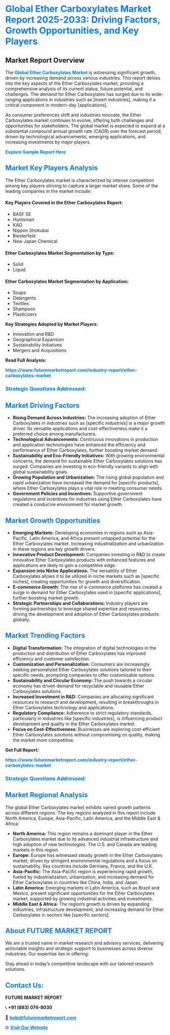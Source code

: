 <h1 style="color: #007BFF;">Global Ether Carboxylates Market Report 2025-2033: Driving Factors, Growth Opportunities, and Key Players</h1>

<section id="overview">
<h2>Market Report Overview</h2>
<p>The <a href="https://www.futuremarketreport.com/industry-report/ether-carboxylates-market" style="color: #007BFF; text-decoration: none;"><strong>Global Ether Carboxylates Market</strong></a> is witnessing significant growth, driven by increasing demand across various industries. This report delves into the key aspects of the Ether Carboxylates market, providing a comprehensive analysis of its current status, future potential, and challenges. The demand for Ether Carboxylates has surged due to its wide-ranging applications in industries such as [insert industries], making it a critical component in modern-day [applications].</p>
<p>As consumer preferences shift and industries innovate, the Ether Carboxylates market continues to evolve, offering both challenges and opportunities for stakeholders. The global market is expected to expand at a substantial compound annual growth rate (CAGR) over the forecast period, driven by technological advancements, emerging applications, and increasing investments by major players.</p>
</section>

<section id="overview">
<p><a href="https://www.futuremarketreport.com/request-sample/reportId=61526" style="color: #007BFF; text-decoration: none;"><strong>Explore Sample Report Here</strong></a></p>
</section>

<section id="key-players">
<h2 style="color: #007BFF;">Market Key Players Analysis</h2>
<p>The Ether Carboxylates market is characterized by intense competition among key players striving to capture a larger market share. Some of the leading companies in the market include:</p>
<h4>Key Players Covered in the Ether Carboxylates Report:</h4>
<ul><li>BASF SE</li><li>Huntsman</li><li>KAO</li><li>Nippon Shokubai</li><li>Biesterfeld</li><li>New Japan Chemical</li></ul>
<h4>Ether Carboxylates Market Segmentation by Type:</h4>
<ul><li>Solid</li><li>Liquid</li></ul>

<h4>Ether Carboxylates Market Segmentation by Application:</h4>
<ul><li>Soaps</li><li>Detergents</li><li>Textiles</li><li>Shampoos</li><li>Plasticizers</li></ul>
<p><strong>Key Strategies Adopted by Market Players:</strong></p>
<ul>
<li>Innovation and R&D</li>
<li>Geographical Expansion</li>
<li>Sustainability Initiatives</li>
<li>Mergers and Acquisitions</li>
</ul>
</section>

<section>
<p><strong>Read Full Analysis: </strong></p><a href="https://www.futuremarketreport.com/industry-report/ether-carboxylates-market" style="color: #007BFF; text-decoration: none;"><strong>https://www.futuremarketreport.com/industry-report/ether-carboxylates-market</strong></a>
<h3 style="color: #007BFF;">Strategic Questions Addressed:</h3>
</section>

<section id="driving-factors">
<h2 style="color: #007BFF;">Market Driving Factors</h2>
<ul>
<li><strong>Rising Demand Across Industries:</strong> The increasing adoption of Ether Carboxylates in industries such as [specific industries] is a major growth driver. Its versatile applications and cost-effectiveness make it a preferred choice among manufacturers.</li>
<li><strong>Technological Advancements:</strong> Continuous innovations in production and application technologies have enhanced the efficiency and performance of Ether Carboxylates, further boosting market demand.</li>
<li><strong>Sustainability and Eco-Friendly Initiatives:</strong> With growing environmental concerns, the demand for sustainable Ether Carboxylates solutions has surged. Companies are investing in eco-friendly variants to align with global sustainability goals.</li>
<li><strong>Growing Population and Urbanization:</strong> The rising global population and rapid urbanization have increased the demand for [specific products], where Ether Carboxylates plays a vital role in meeting consumer needs.</li>
<li><strong>Government Policies and Incentives:</strong> Supportive government regulations and incentives for industries using Ether Carboxylates have created a conducive environment for market growth.</li>
</ul>
</section>

<section id="growth-opportunities">
<h2 style="color: #007BFF;">Market Growth Opportunities</h2>
<ul>
<li><strong>Emerging Markets:</strong> Developing economies in regions such as Asia-Pacific, Latin America, and Africa present untapped potential for the Ether Carboxylates market. Increasing industrialization and urbanization in these regions are key growth drivers.</li>
<li><strong>Innovative Product Development:</strong> Companies investing in R&D to create innovative Ether Carboxylates products with enhanced features and applications are likely to gain a competitive edge.</li>
<li><strong>Expansion into Niche Applications:</strong> The versatility of Ether Carboxylates allows it to be utilized in niche markets such as [specific niches], creating opportunities for growth and diversification.</li>
<li><strong>E-commerce Growth:</strong> The rise of e-commerce platforms has created a surge in demand for Ether Carboxylates used in [specific applications], further boosting market growth.</li>
<li><strong>Strategic Partnerships and Collaborations:</strong> Industry players are forming partnerships to leverage shared expertise and resources, driving the development and adoption of Ether Carboxylates products globally.</li>
</ul>
</section>

<section id="trending-factors">
<h2 style="color: #007BFF;">Market Trending Factors</h2>
<ul>
<li><strong>Digital Transformation:</strong> The integration of digital technologies in the production and distribution of Ether Carboxylates has improved efficiency and customer satisfaction.</li>
<li><strong>Customization and Personalization:</strong> Consumers are increasingly seeking personalized Ether Carboxylates solutions tailored to their specific needs, prompting companies to offer customizable options.</li>
<li><strong>Sustainability and Circular Economy:</strong> The push towards a circular economy has driven demand for recyclable and reusable Ether Carboxylates solutions.</li>
<li><strong>Increased Investment in R&D:</strong> Companies are allocating significant resources to research and development, resulting in breakthroughs in Ether Carboxylates technology and applications.</li>
<li><strong>Regulatory Compliance:</strong> Adherence to strict regulatory standards, particularly in industries like [specific industries], is influencing product development and quality in the Ether Carboxylates market.</li>
<li><strong>Focus on Cost-Effectiveness:</strong> Businesses are exploring cost-efficient Ether Carboxylates solutions without compromising on quality, making the market more competitive.</li>
</ul>
</section>

<section>
<p><strong>Get Full Report: </strong></p><a href="https://www.futuremarketreport.com/industry-report/ether-carboxylates-market" style="color: #007BFF; text-decoration: none;"><strong>https://www.futuremarketreport.com/industry-report/ether-carboxylates-market</strong></a>
<h3 style="color: #007BFF;">Strategic Questions Addressed:</h3>
</section>


<section id="regional-analysis">
<h2 style="color: #007BFF;">Market Regional Analysis</h2>
<p>The global Ether Carboxylates market exhibits varied growth patterns across different regions. The key regions analyzed in this report include North America, Europe, Asia-Pacific, Latin America, and the Middle East & Africa:</p>
<ul>
<li><strong>North America:</strong> This region remains a dominant player in the Ether Carboxylates market due to its advanced industrial infrastructure and high adoption of new technologies. The U.S. and Canada are leading markets in this region.</li>
<li><strong>Europe:</strong> Europe has witnessed steady growth in the Ether Carboxylates market, driven by stringent environmental regulations and a focus on sustainability. Key countries include Germany, France, and the U.K.</li>
<li><strong>Asia-Pacific:</strong> The Asia-Pacific region is experiencing rapid growth, fueled by industrialization, urbanization, and increasing demand for Ether Carboxylates in countries like China, India, and Japan.</li>
<li><strong>Latin America:</strong> Emerging markets in Latin America, such as Brazil and Mexico, present significant opportunities for the Ether Carboxylates market, supported by growing industrial activities and investments.</li>
<li><strong>Middle East & Africa:</strong> The region’s growth is driven by expanding industries, infrastructure development, and increasing demand for Ether Carboxylates in sectors like [specific sectors].</li>
</ul>
</section>

<footer>
<h2 style="color: #007BFF;">About FUTURE MARKET REPORT</h2>
<p>We are a trusted name in market research and advisory services, delivering actionable insights and strategic support to businesses across diverse industries. Our expertise lies in offering:</p>

<p>Stay ahead in today’s competitive landscape with our tailored research solutions.</p>

<h2 style="color: #007BFF;">Contact Us:</h2>
<p><strong>FUTURE MARKET REPORT</strong></p>
<p>📞 <strong>+91 (883) 074-8030</strong></p>
<p>📧 <strong><a href="mailto:help@futuremarketreport.com" style="color: #007BFF;">help@futuremarketreport.com</a></strong></p>
<p>🌐 <strong><a href="https://www.futuremarketreport.com/" style="color: #007BFF;">Visit Our Website</a></strong></p>
</footer>